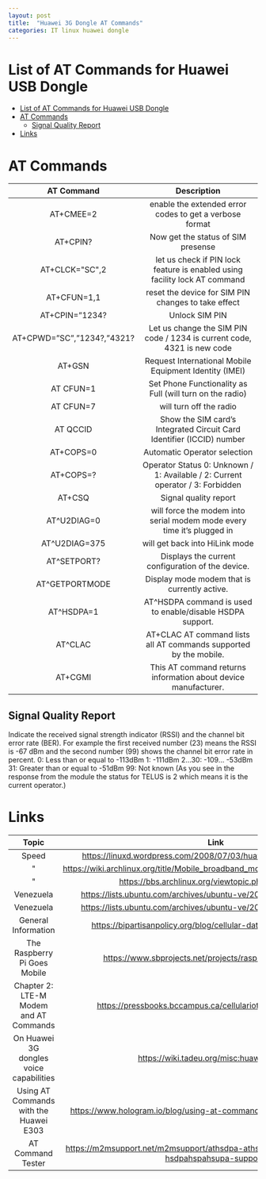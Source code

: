 ```yaml
---
layout: post
title:  "Huawei 3G Dongle AT Commands"
categories: IT linux huawei dongle  
---
```


# List of AT Commands for Huawei USB Dongle

- [List of AT Commands for Huawei USB Dongle](#list-of-at-commands-for-huawei-usb-dongle)
- [AT Commands](#at-commands)
  - [Signal Quality Report](#signal-quality-report)
- [Links](#links)


# AT Commands
|         AT Command         |                                  Description                                   |
| :------------------------: | :----------------------------------------------------------------------------: |
|         AT+CMEE=2          |            enable the extended error codes to get a verbose format             |
|          AT+CPIN?          |                       Now get the status of SIM presense                       |
|       AT+CLCK="SC",2       |   let us check if PIN lock feature is enabled using facility lock AT command   |
|        AT+CFUN=1,1         |              reset the device for SIM PIN changes to take effect               |
|       AT+CPIN=”1234?       |                                 Unlock SIM PIN                                 |
| AT+CPWD=”SC”,”1234?,”4321? |    Let us change the SIM PIN code / 1234 is current code, 4321 is new code     |
|           AT+GSN           |             Request International Mobile Equipment Identity (IMEI)             |
|         AT CFUN=1          |            Set Phone Functionality as Full (will turn on the radio)            |
|         AT CFUN=7          |                            will turn off the radio                             |
|          AT QCCID          |     Show the SIM card’s Integrated Circuit Card Identifier (ICCID) number      |
|         AT+COPS=0          |                          Automatic Operator selection                          |
|         AT+COPS=?          | Operator Status 0: Unknown / 1: Available / 2: Current operator / 3: Forbidden |
|           AT+CSQ           |                             Signal quality report                              |
|        AT^U2DIAG=0         |     will force the modem into serial modem mode every time it’s plugged in     |
|       AT^U2DIAG=375        |                        will  get back into HiLink mode                         |
|        AT^SETPORT?         |               Displays the current configuration of the device.                |
|       AT^GETPORTMODE       |                  Display mode modem that is currently active.                  |
|         AT^HSDPA=1         |           AT^HSDPA command is used to enable/disable HSDPA support.            |
|          AT^CLAC           |       AT+CLAC AT command lists all AT commands supported by the mobile.        |
|          AT+CGMI           |         This AT command returns information about device manufacturer.         |

 ## Signal Quality Report 
Indicate the received signal strength indicator (RSSI) and the channel bit error rate (BER). For example the first received number (23) means the RSSI is -67 dBm and the second number (99) shows the channel bit error rate in percent. 0: Less than or equal to -113dBm  1: -111dBm 2…30: -109… -53dBm 31: Greater than or equal to -51dBm 99: Not known (As you see in the response from the module the status for TELUS is 2 which means it is the current operator.)

# Links
|                  Topic                  |                                     Link                                     |
| :-------------------------------------: | :--------------------------------------------------------------------------: |
|                  Speed                  |        https://linuxd.wordpress.com/2008/07/03/huawei-hspda-3g-modem/        |
|                    "                    | https://wiki.archlinux.org/title/Mobile_broadband_modem#Low_connection_speed |
|                    "                    |              https://bbs.archlinux.org/viewtopic.php?id=111513               |
|                Venezuela                |      https://lists.ubuntu.com/archives/ubuntu-ve/2009-March/003814.html      |
|                Venezuela                |      https://lists.ubuntu.com/archives/ubuntu-ve/2009-March/003814.html      |
|           General Information           |     https://bipartisanpolicy.org/blog/cellular-data-and-digital-divide/      |
|   The Raspberry Pi Goes Mobile  |          https://www.sbprojects.net/projects/raspberrypi/mobile.php          |
| Chapter 2: LTE-M Modem and AT Commands |        https://pressbooks.bccampus.ca/cellulariot/chapter/chapter-2/         |
| On Huawei 3G dongles voice capabilities |                  https://wiki.tadeu.org/misc:huaweii-voice                   |
| Using AT Commands with the Huawei E303  |     https://www.hologram.io/blog/using-at-commands-with-the-huawei-e303/     |
| AT Command Tester | https://m2msupport.net/m2msupport/athsdpa-athspa-athsupa-enabledisable-hsdpahspahsupa-support/ |